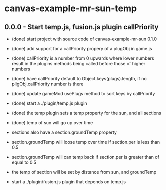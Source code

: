 # canvas-example-mr-sun-temp

## 0.0.0 - Start temp.js, fusion.js plugin callPriority
* (done) start project with source code of canvas-example-mr-sun 0.1.0
* (done) add support for a callPriority propery of a plugObj in game.js
* (done) callPriority is a number from 0 upwards where lower numbers result in the plugins methods being called before those of higher numbers
* (done) have callPriority default to Object.keys(plugs).length, if no pligObj.callPriority number is there
* (done) update gameMod usePlugs method to sort keys by callPriority
* (done) start a ./plugin/temp.js plugin
* (done) the temp plugin sets a temp property for the sun, and all sections
* (done) temp of sun will go up over time
* sections also have a section.groundTemp property
* section.groundTemp will loose temp over time if section.per is less than 0.5
* section.groundTemp will can temp back if section.per is greater than of equal to 0.5
* the temp of section will be set by distance from sun, and groundTemp

* start a ./plugin/fusion.js plugin that depends on temp.js
